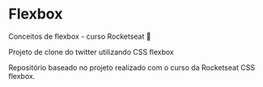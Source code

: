 # Flexbox

Conceitos de flexbox -  curso Rocketseat 🚀

Projeto de clone do twitter utilizando CSS flexbox


Repositório baseado no projeto realizado com o curso da Rocketseat CSS flexbox.


